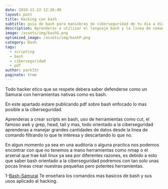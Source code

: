 ```yaml
---
date: 2018-11-22 12:26:40
layout: post
title: Hacking con bash
subtitle: guia de bash para maniobras de ciberseguridad de tu dia a dia.
description: Aprenderas a utilizar el lenguaje bash y la linea de comando como un experto en la ciberseguridad
image: /assets/img/bashG.png
optimized_image: /assets/img/bashP.png
category: Bash
tags:
  - scripting
  - bash
  - ciberseguridad
  - pdf
author: park33r
paginate: true
---
```


Todo hacker etico que se respete debera saber defenderse como un Samurai con herramientas nativas como es bash.

En este apartado estare publicando pdf sobre bash enfocado lo mas posible a la ciberseguridad.<br>

Aprenderas a crear scripts en bash, uso de herramientas como cut, el famoso awk y grep, head, tail y mas, todo orientado a la ciberseguridad
aprenderas a manejar grandes cantidades de datos desde la linea de comando filtrando lo que te interesa y descartando lo que no.

En algun momento ya sea en una auditoria o alguna practica nos podemos encontrar con que no tenemos a mano herramientas como nmap o el arsenal que trae kali linux ya sea por diferentes razones, es debido a esto que saber bash orientado a la ciberseguridad podremos con tan solo unas pocas lineas crear nuestras pequeñas pero potentes herramientas.

1-[Bash-Samurai](https://github.com/park33r/pdf/blob/main/bash/bash_Samurai.pdf) Te enseñara los comandos mas basicos de bash y sus usos aplicado al hacking.<br>

